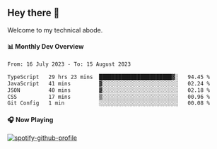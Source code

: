 ## Hey there 👋

Welcome to my technical abode.

#### 📊 Monthly Dev Overview
<!--START_SECTION:waka-->

```txt
From: 16 July 2023 - To: 15 August 2023

TypeScript   29 hrs 23 mins  ███████████████████████▓░   94.45 %
JavaScript   41 mins         ▓░░░░░░░░░░░░░░░░░░░░░░░░   02.24 %
JSON         40 mins         ▓░░░░░░░░░░░░░░░░░░░░░░░░   02.18 %
CSS          17 mins         ▒░░░░░░░░░░░░░░░░░░░░░░░░   00.96 %
Git Config   1 min           ░░░░░░░░░░░░░░░░░░░░░░░░░   00.08 %
```

<!--END_SECTION:waka-->

#### 🎧 Now Playing

[![spotify-github-profile](https://spotify-github-profile.vercel.app/api/view?uid=james2mid&cover_image=true&theme=natemoo-re)](https://open.spotify.com/user/james2mid?si=2b3baf2b09cb499e)
